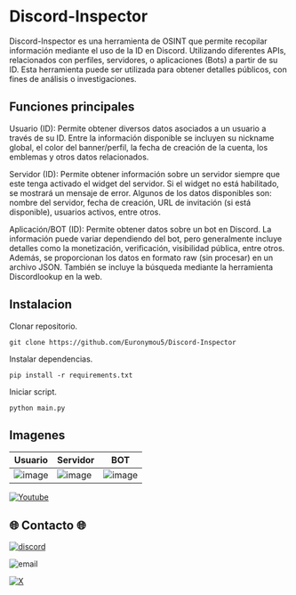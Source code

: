 # Discord-Inspector
Discord-Inspector es una herramienta de OSINT que permite recopilar información mediante el uso de la ID en Discord. Utilizando diferentes APIs, relacionados con perfiles, servidores, o aplicaciones (Bots) a partir de su ID. Esta herramienta puede ser utilizada para obtener detalles públicos, con fines de análisis o investigaciones.

## Funciones principales
Usuario (ID): Permite obtener diversos datos asociados a un usuario a través de su ID. Entre la información disponible se incluyen su nickname global, el color del banner/perfil, la fecha de creación de la cuenta, los emblemas y otros datos relacionados.

Servidor (ID): Permite obtener información sobre un servidor siempre que este tenga activado el widget del servidor. Si el widget no está habilitado, se mostrará un mensaje de error. Algunos de los datos disponibles son: nombre del servidor, fecha de creación, URL de invitación (si está disponible), usuarios activos, entre otros.

Aplicación/BOT (ID): Permite obtener datos sobre un bot en Discord. La información puede variar dependiendo del bot, pero generalmente incluye detalles como la monetización, verificación, visibilidad pública, entre otros. Además, se proporcionan los datos en formato raw (sin procesar) en un archivo JSON. También se incluye la búsqueda mediante la herramienta Discordlookup en la web.

## Instalacion

Clonar repositorio.
```
git clone https://github.com/Euronymou5/Discord-Inspector
```

Instalar dependencias.
```
pip install -r requirements.txt
```

Iniciar script.
```
python main.py
```

## Imagenes

|  Usuario |  Servidor | BOT  |
| ------------ | ------------ | ------------ |
| ![image](https://github.com/user-attachments/assets/4e19bd87-68d7-49a8-a95d-4d396b7e9dc3)  | ![image](https://github.com/user-attachments/assets/bad8a023-530d-41d9-81d4-5d82619e9329) | ![image](https://github.com/user-attachments/assets/7e1e93b0-35e4-4c96-b4a1-8d7189b9758b) |

[![Youtube](https://github.com/user-attachments/assets/0fea00b7-5d4a-4985-a1bf-2aa71bb282c4)](https://youtu.be/5qxo1_tK440)

## 🌐 Contacto 🌐
[![discord](https://img.shields.io/badge/Discord-euronymou5-a?style=plastic&logo=discord&logoColor=white&labelColor=black&color=7289DA)](https://discord.com/users/452720652500205579)

![email](https://img.shields.io/badge/ProtonMail-mr.euron%40proton.me-a?style=plastic&logo=protonmail&logoColor=white&labelColor=black&color=8B89CC)

[![X](https://img.shields.io/twitter/follow/Euronymou51?style=plastic&logo=X&label=%40Euronymou51&labelColor=%23000000&color=%23000000)](https://x.com/Euronymou51)
